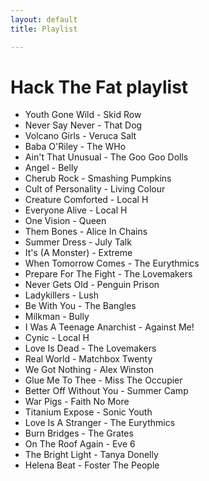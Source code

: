 ```yaml
---
layout: default
title: Playlist

---
```

# Hack The Fat playlist

* Youth Gone Wild - Skid Row
* Never Say Never - That Dog
* Volcano Girls - Veruca Salt
* Baba O'Riley - The WHo
* Ain't That Unusual - The Goo Goo Dolls
* Angel - Belly
* Cherub Rock - Smashing Pumpkins
* Cult of Personality - Living Colour
* Creature Comforted - Local H
* Everyone Alive - Local H
* One Vision - Queen
* Them Bones - Alice In Chains
* Summer Dress - July Talk
* It's (A Monster) - Extreme
* When Tomorrow Comes - The Eurythmics
* Prepare For The Fight - The Lovemakers
* Never Gets Old - Penguin Prison
* Ladykillers - Lush
* Be With You - The Bangles
* Milkman - Bully
* I Was A Teenage Anarchist - Against Me!
* Cynic - Local H
* Love Is Dead - The Lovemakers
* Real World - Matchbox Twenty
* We Got Nothing - Alex Winston
* Glue Me To Thee - Miss The Occupier
* Better Off Without You - Summer Camp
* War Pigs - Faith No More
* Titanium Expose - Sonic Youth
* Love Is A Stranger - The Eurythmics
* Burn Bridges - The Grates
* On The Roof Again - Eve 6
* The Bright Light - Tanya Donelly
* Helena Beat - Foster The People
